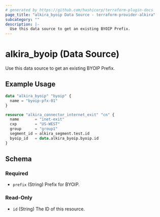 ```yaml
---
# generated by https://github.com/hashicorp/terraform-plugin-docs
page_title: "alkira_byoip Data Source - terraform-provider-alkira"
subcategory: ""
description: |-
  Use this data source to get an existing BYOIP Prefix.
---
```


# alkira_byoip (Data Source)

Use this data source to get an existing BYOIP Prefix.

## Example Usage

```terraform
data "alkira_byoip" "byoip" {
  name = "byoip-pfx-01"
}

resource "alkira_connector_internet_exit" "cn" {
  name       = "inet-exit"
  cxp        = "US-WEST"
  group      = "group1"
  segment_id = alkira_segment.test.id
  byoip_id   = data.alkira_byoip.byoip.id
}
```

<!-- schema generated by tfplugindocs -->
## Schema

### Required

- `prefix` (String) Prefix for BYOIP.

### Read-Only

- `id` (String) The ID of this resource.
